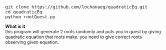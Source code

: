 <pre>
git clone https://github.com/lochanaeg/quadraticEq.git
cd quadraticEq
python rootQuest.py
</pre>

<strong>What is it</strong><br />
this program will generate 2 roots randomly and puts you in quest by
giving quadratic equation that roots make. you need to give correct roots 
observing given equation. 
